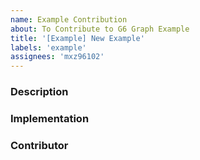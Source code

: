 ```yaml
---
name: Example Contribution
about: To Contribute to G6 Graph Example
title: '[Example] New Example'
labels: 'example'
assignees: 'mxz96102'
---
```


### Description

<!-- description of what this example used for.  -->
<!-- 描述一下这个例子是干什么的  -->

### Implementation

<!-- Code implementation that can run  -->
<!-- 可以实际运行的示例  -->

### Contributor

<!-- Contributor of this example, -->
<!-- 这个例子的贡献人，一般是issue发出者 -->
